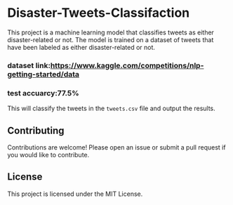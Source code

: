 # Disaster-Tweets-Classifaction

This project is a machine learning model that classifies tweets as either disaster-related or not. The model is trained on a dataset of tweets that have been labeled as either disaster-related or not.
### dataset link:https://www.kaggle.com/competitions/nlp-getting-started/data
### test accuarcy:77.5%
This will classify the tweets in the `tweets.csv` file and output the results.

## Contributing

Contributions are welcome! Please open an issue or submit a pull request if you would like to contribute.

## License

This project is licensed under the MIT License.
